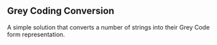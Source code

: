 Grey Coding Conversion
----

A simple solution that converts a number of strings into their Grey Code form representation.
